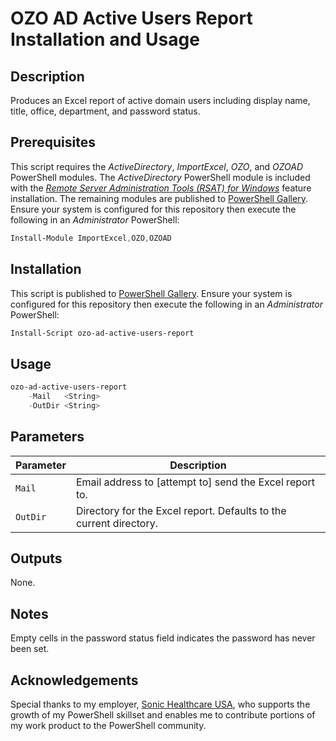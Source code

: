 # OZO AD Active Users Report Installation and Usage

## Description
Produces an Excel report of active domain users including display name, title, office, department, and password status.

## Prerequisites
This script requires the _ActiveDirectory_, _ImportExcel_, _OZO_, and _OZOAD_ PowerShell modules. The _ActiveDirectory_ PowerShell module is included with the [_Remote Server Administration Tools (RSAT) for Windows_](https://learn.microsoft.com/en-us/troubleshoot/windows-server/system-management-components/remote-server-administration-tools) feature installation. The remaining modules are published to [PowerShell Gallery](https://learn.microsoft.com/en-us/powershell/scripting/gallery/overview?view=powershell-5.1). Ensure your system is configured for this repository then execute the following in an _Administrator_ PowerShell:

```powershell
Install-Module ImportExcel,OZO,OZOAD
```

## Installation
This script is published to [PowerShell Gallery](https://learn.microsoft.com/en-us/powershell/scripting/gallery/overview?view=powershell-5.1). Ensure your system is configured for this repository then execute the following in an _Administrator_ PowerShell:

```powershell
Install-Script ozo-ad-active-users-report
```

## Usage
```powershell
ozo-ad-active-users-report
    -Mail   <String>
    -OutDir <String>
```

## Parameters
|Parameter|Description|
|---------|-----------|
|`Mail`|Email address to [attempt to\] send the Excel report to.|
|`OutDir`|Directory for the Excel report. Defaults to the current directory.|

## Outputs
None.

## Notes
Empty cells in the password status field indicates the password has never been set.

## Acknowledgements
Special thanks to my employer, [Sonic Healthcare USA](https://sonichealthcareusa.com), who supports the growth of my PowerShell skillset and enables me to contribute portions of my work product to the PowerShell community.
